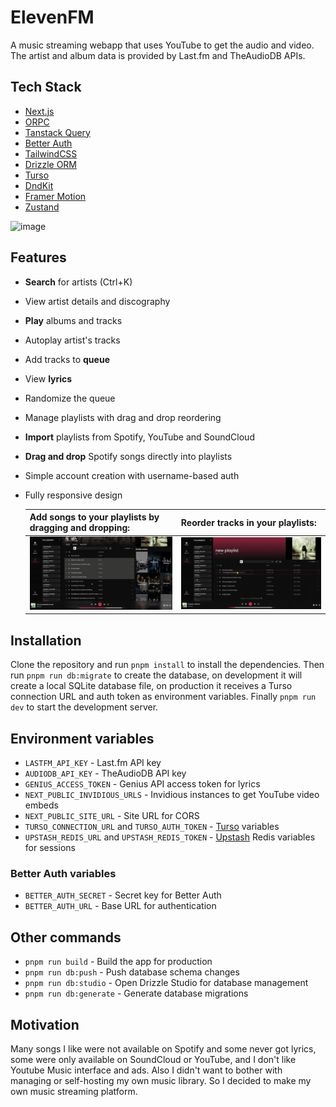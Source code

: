 # ElevenFM

A music streaming webapp that uses YouTube to get the audio and video. The artist and album data is provided by Last.fm and TheAudioDB APIs.

## Tech Stack

- [Next.js](https://nextjs.org/)
- [ORPC](https://orpc.unnoq.com/)
- [Tanstack Query](https://tanstack.com/query/)
- [Better Auth](https://www.better-auth.com/)
- [TailwindCSS](https://tailwindcss.com/)
- [Drizzle ORM](https://orm.drizzle.team/)
- [Turso](https://turso.tech/)
- [DndKit](https://dndkit.com/)
- [Framer Motion](https://www.framer.com/motion/)
- [Zustand](https://zustand-demo.pmnd.rs/)

<img width="2540" height="1276" alt="image" src="https://github.com/user-attachments/assets/26a1b4a9-cf51-458e-b1e6-7c2acfcb6216" />

## Features

- **Search** for artists (Ctrl+K)
- View artist details and discography
- **Play** albums and tracks
- Autoplay artist's tracks
- Add tracks to **queue**
- View **lyrics**
- Randomize the queue
- Manage playlists with drag and drop reordering
- **Import** playlists from Spotify, YouTube and SoundCloud
- **Drag and drop** Spotify songs directly into playlists
- Simple account creation with username-based auth
- Fully responsive design

  | Add songs to your playlists by dragging and dropping: | Reorder tracks in your playlists:          |
  | ----------------------------------------------------- | ------------------------------------------ |
  | ![drag to playlist](resources/dd.gif)                 | ![reorder playlist](resources/reorder.gif) |

## Installation

Clone the repository and run `pnpm install` to install the dependencies. Then run `pnpm run db:migrate` to create the database, on development it will create a local SQLite database file, on production it receives a Turso connection URL and auth token as environment variables.
Finally `pnpm run dev` to start the development server.

## Environment variables

- `LASTFM_API_KEY` - Last.fm API key
- `AUDIODB_API_KEY` - TheAudioDB API key
- `GENIUS_ACCESS_TOKEN` - Genius API access token for lyrics
- `NEXT_PUBLIC_INVIDIOUS_URLS` - Invidious instances to get YouTube video embeds
- `NEXT_PUBLIC_SITE_URL` - Site URL for CORS
- `TURSO_CONNECTION_URL` and `TURSO_AUTH_TOKEN` - [Turso](https://docs.turso.tech/sdk/ts/quickstart) variables
- `UPSTASH_REDIS_URL` and `UPSTASH_REDIS_TOKEN` - [Upstash](https://upstash.com/) Redis variables for sessions

### Better Auth variables

- `BETTER_AUTH_SECRET` - Secret key for Better Auth
- `BETTER_AUTH_URL` - Base URL for authentication

## Other commands

- `pnpm run build` - Build the app for production
- `pnpm run db:push` - Push database schema changes
- `pnpm run db:studio` - Open Drizzle Studio for database management
- `pnpm run db:generate` - Generate database migrations

## Motivation

Many songs I like were not available on Spotify and some never got lyrics, some were only available on SoundCloud or YouTube, and I don't like Youtube Music interface and ads. Also I didn't want to bother with managing or self-hosting my own music library. So I decided to make my own music streaming platform.
